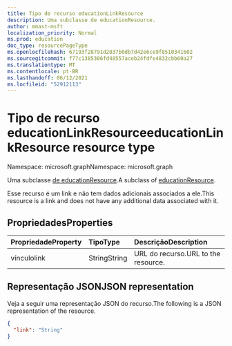 ```yaml
---
title: Tipo de recurso educationLinkResource
description: Uma subclasse de educationResource.
author: mmast-msft
localization_priority: Normal
ms.prod: education
doc_type: resourcePageType
ms.openlocfilehash: 67193f28791d2037b0db7d42e6ce9f8510341602
ms.sourcegitcommit: f77c1385306fd40557aceb24fdfe4832cbb60a27
ms.translationtype: MT
ms.contentlocale: pt-BR
ms.lasthandoff: 06/12/2021
ms.locfileid: "52912113"
---
```

# <a name="educationlinkresource-resource-type"></a><span data-ttu-id="6791e-103">Tipo de recurso educationLinkResource</span><span class="sxs-lookup"><span data-stu-id="6791e-103">educationLinkResource resource type</span></span>

<span data-ttu-id="6791e-104">Namespace: microsoft.graph</span><span class="sxs-lookup"><span data-stu-id="6791e-104">Namespace: microsoft.graph</span></span>

<span data-ttu-id="6791e-105">Uma subclasse [de educationResource](educationresource.md).</span><span class="sxs-lookup"><span data-stu-id="6791e-105">A subclass of [educationResource](educationresource.md).</span></span> 

<span data-ttu-id="6791e-106">Esse recurso é um link e não tem dados adicionais associados a ele.</span><span class="sxs-lookup"><span data-stu-id="6791e-106">This resource is a link and does not have any additional data associated with it.</span></span>


## <a name="properties"></a><span data-ttu-id="6791e-107">Propriedades</span><span class="sxs-lookup"><span data-stu-id="6791e-107">Properties</span></span>
| <span data-ttu-id="6791e-108">Propriedade</span><span class="sxs-lookup"><span data-stu-id="6791e-108">Property</span></span>     | <span data-ttu-id="6791e-109">Tipo</span><span class="sxs-lookup"><span data-stu-id="6791e-109">Type</span></span>   |<span data-ttu-id="6791e-110">Descrição</span><span class="sxs-lookup"><span data-stu-id="6791e-110">Description</span></span>|
|:---------------|:--------|:----------|
|<span data-ttu-id="6791e-111">vínculo</span><span class="sxs-lookup"><span data-stu-id="6791e-111">link</span></span>|<span data-ttu-id="6791e-112">String</span><span class="sxs-lookup"><span data-stu-id="6791e-112">String</span></span>|<span data-ttu-id="6791e-113">URL do recurso.</span><span class="sxs-lookup"><span data-stu-id="6791e-113">URL to the resource.</span></span>|

## <a name="json-representation"></a><span data-ttu-id="6791e-114">Representação JSON</span><span class="sxs-lookup"><span data-stu-id="6791e-114">JSON representation</span></span>

<span data-ttu-id="6791e-115">Veja a seguir uma representação JSON do recurso.</span><span class="sxs-lookup"><span data-stu-id="6791e-115">The following is a JSON representation of the resource.</span></span>

<!-- {
  "blockType": "resource",
  "optionalProperties": [

  ],
  "@odata.type": "microsoft.graph.educationLinkResource"
}-->

```json
{
  "link": "String"
}

```

<!-- uuid: 8fcb5dbc-d5aa-4681-8e31-b001d5168d79
2015-10-25 14:57:30 UTC -->
<!--
{
  "type": "#page.annotation",
  "description": "educationLinkResource resource",
  "keywords": "",
  "section": "documentation",
  "tocPath": "",
  "suppressions": []
}
-->


